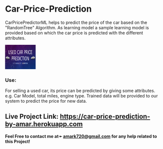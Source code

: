 # Car-Price-Prediction

CarPricePredictorML helps to predict the price of the car based on the "RandomTree" Algorithm. As learning model a sample learning model is provided based on which the car price is predicted with the different attributes.

<a href="https://car-price-prediction-by-amar.herokuapp.com" target="_blank"><img src="https://github.com/amark720/Amar-kumar/blob/master/ScreenShots/Used%20Car%20Price%20Prediction.png" width=100 height=80 > </a>

### Use:
For selling a used car, its price can be predicted by giving 
some attributes. e.g. Car Model, total miles, engine type. Trained data 
will be provided to our system to predict the price for new data.

## Live Project Link: https://car-price-prediction-by-amar.herokuapp.com

#### Feel Free to contact me at➛ amark720@gmail.com for any help related to this Project!
